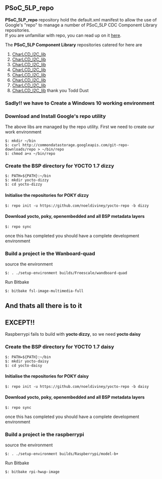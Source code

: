 ## PSoC_5LP_repo ##

**PSoC_5LP_repo** repository hold the default.xml manifest to allow the use of Google's "repo" to manage a number of PSoC_5LP CDC Component Library repositories.  
If you are unfamiliar with repo, you can read up on it [here](http://source.android.com/source/version-control.html).  
  
The **PSoC_5LP Component Library** repositories catered for here are

  1.	[CharLCD_I2C_lib](https://github.com/noeldiviney/Char_I2C_lib)
  2.	[CharLCD_I2C_lib](https://github.com/noeldiviney/DDS24_lib)
  3.	[CharLCD_I2C_lib](https://github.com/noeldiviney/DDS32_lib)
  4.	[CharLCD_I2C_lib](https://github.com/noeldiviney/Encoder_lib)
  5.  [CharLCD_I2C_lib](https://github.com/noeldiviney/Ext_LCD_lib)
  6.  [CharLCD_I2C_lib](https://github.com/noeldiviney/KIT-059_lib)
  7.  [CharLCD_I2C_lib](https://github.com/noeldiviney/QuadDec_SW_lib)
  8.  [CharLCD_I2C_lib](https://github.com/noeldiviney/TDust_Lib)           thank you Todd Dust

### Sadly!! we have to Create a Windows 10 working environment  ###

### Download and Install Google's repo utility ###

The above libs are managed by the repo utility.
First we need to create our work environment

    $: mkdir ~/bin
    $: curl http://commondatastorage.googleapis.com/git-repo-downloads/repo > ~/bin/repo
    $: chmod a+x ~/bin/repo 


### Create the BSP directory for YOCTO 1.7 dizzy ###
    
    $: PATH=${PATH}:~/bin
    $: mkdir yocto-dizzy
    $: cd yocto-dizzy

#### Initialise the repositories for POKY dizzy ####

    $: repo init -u https://github.com/noeldiviney/yocto-repo -b dizzy 

#### Download yocto, poky, openembedded and all BSP metadata layers ####

    $: repo sync

once this has completed you should have a complete development environment

### Build a project ie the Wanboard-quad ###
source the environment

    $: . ./setup-environment builds/Freescale/wandboard-quad

Run Bitbake

    $: bitbake fsl-image-multimedia-full


## And thats all there is to it ##
## EXCEPT!!          ##

Raspberrypi fails to build with **yocto dizzy**, so we need **yocto daisy**

### Create the BSP directory for YOCTO 1.7 daisy ###
    
    $: PATH=${PATH}:~/bin
    $: mkdir yocto-daisy
    $: cd yocto-daisy

#### Initialise the repositories for POKY daisy ####

    $: repo init -u https://github.com/noeldiviney/yocto-repo -b daisy 

#### Download yocto, poky, openembedded and all BSP metadata layers ####

    $: repo sync

once this has completed you should have a complete development environment

### Build a project ie the raspberrypi ###
source the environment

    $: . ./setup-environment builds/Raspberrypi/model-b+

Run Bitbake

    $: bitbake rpi-hwup-image
    
